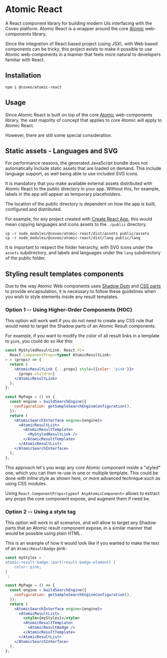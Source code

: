 # Atomic React

A React component library for building modern UIs interfacing with the Coveo platform. Atomic React is a wrapper around the core [Atomic](https://docs.coveo.com/en/atomic/latest/) web-components library.

Since the integration of React based project (using JSX), with Web based components can be tricky, this project exists to make it possible to use Atomic web-components in a manner that feels more natural to developers familiar with React.

## Installation

`npm i @coveo/atomic-react`

## Usage

Since Atomic React is built on top of the core [Atomic](https://docs.coveo.com/en/atomic/latest/) web-components library, the vast majority of concept that applies to core Atomic will apply to Atomic React.

However, there are still some special consideration.

## Static assets - Languages and SVG

For performance reasons, the generated JavaScript bundle does not automatically include static assets that are loaded on demand. This include language support, as well being able to use included SVG icons.

It is mandatory that you make available external assets distributed with Atomic React to the public directory in your app. Without this, for example, labels in the app will appear as temporary placeholders.

The location of the public directory is dependent on how the app is built, configured and distributed.

For example, for any project created with [Create React App](https://github.com/facebook/create-react-app), this would mean copying languages and icons assets to the `./public` directory.

```
cp -r node_modules/@coveo/atomic-react/dist/assets public/assets
cp -r node_modules/@coveo/atomic-react/dist/lang public/lang
```

It is important to respect the folder hierarchy, with SVG icons under the `assets` subdirectory, and labels and languages under the `lang` subdirectory of the public folder.

## Styling result templates components

Due to the way Atomic Web components uses [Shadow Dom](https://developer.mozilla.org/en-US/docs/Web/Web_Components/Using_shadow_DOM) and [CSS parts](https://developer.mozilla.org/en-US/docs/Web/CSS/::part) to provide encapsulation, it is necessary to follow these guidelines when you wish to style elements inside any result templates.

### Option 1 -- Using Higher-Order Components (HOC)

This option will work well if you do not need to create any CSS rule that would need to target the Shadow parts of an Atomic Result components.

For example, if you want to modify the color of all result links in a template to `pink`, you could do so like this:

```jsx
const MyStyledResultLink: React.FC<
  React.ComponentProps<typeof AtomicResultLink>
> = (props) => {
  return (
    <AtomicResultLink {...props} style={{color: 'pink'}}>
      {props.children}
    </AtomicResultLink>
  );
};

const MyPage = () => {
  const engine = buildSearchEngine({
    configuration: getSampleSearchEngineConfiguration(),
  });
  return (
    <AtomicSearchInterface engine={engine}>
      <AtomicResultList>
        <AtomicResultTemplate>
          <MyStyledResultLink />
        </AtomicResultTemplate>
      </AtomicResultList>
    </AtomicSearchInterface>
  );
};
```

This approach let's you wrap any core Atomic component inside a "styled" one, which you can then re-use in one or multiple template.
This could be done with inline style as shown here, or more advanced technique such as using CSS modules.

Using `React.ComponentProps<typeof AnyAtomicComponent>` allows to extract any props the core component expose, and augment them if need be.

### Option 2 -- Using a style tag

This option will work in all scenarios, and will allow to target any Shadow parts that an Atomic result component expose, in a similar manner that would be possible using plain HTML.

This is an example of how it would look like if you wanted to make the text of an `AtomicResultBadge` pink:

```jsx
const myStyles = `
atomic-result-badge::part(result-badge-element) {
    color: pink;
}
`;

const MyPage = () => {
  const engine = buildSearchEngine({
    configuration: getSampleSearchEngineConfiguration(),
  });
  return (
    <AtomicSearchInterface engine={engine}>
      <AtomicResultList>
        <style>{myStyles}</style>
        <AtomicResultTemplate>
          <AtomicResultBadge />
        </AtomicResultTemplate>
      </AtomicResultList>
    </AtomicSearchInterface>
  );
};
```
